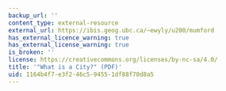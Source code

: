 ```yaml
---
backup_url: ''
content_type: external-resource
external_url: https://ibis.geog.ubc.ca/~ewyly/u200/mumford
has_external_licence_warning: true
has_external_license_warning: true
is_broken: ''
license: https://creativecommons.org/licenses/by-nc-sa/4.0/
title: '"What is a City?" (PDF)'
uid: 1164b4f7-e3f2-46c5-9455-1df88f70d8a5
---
```

